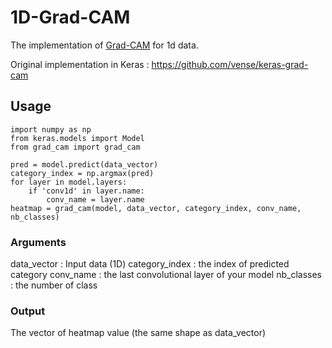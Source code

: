 # 1D-Grad-CAM
The implementation of [Grad-CAM](https://arxiv.org/pdf/1610.02391v1.pdf) for 1d data.

Original implementation in Keras : https://github.com/vense/keras-grad-cam

## Usage

```python3
import numpy as np
from keras.models import Model
from grad_cam import grad_cam

pred = model.predict(data_vector)
category_index = np.argmax(pred)
for layer in model.layers:
    if 'conv1d' in layer.name:
        conv_name = layer.name
heatmap = grad_cam(model, data_vector, category_index, conv_name, nb_classes)

```
### Arguments
data_vector : Input data (1D)
category_index : the index of predicted category
conv_name : the last convolutional layer of your model
nb_classes : the number of class
### Output
The vector of heatmap value (the same shape as data_vector)